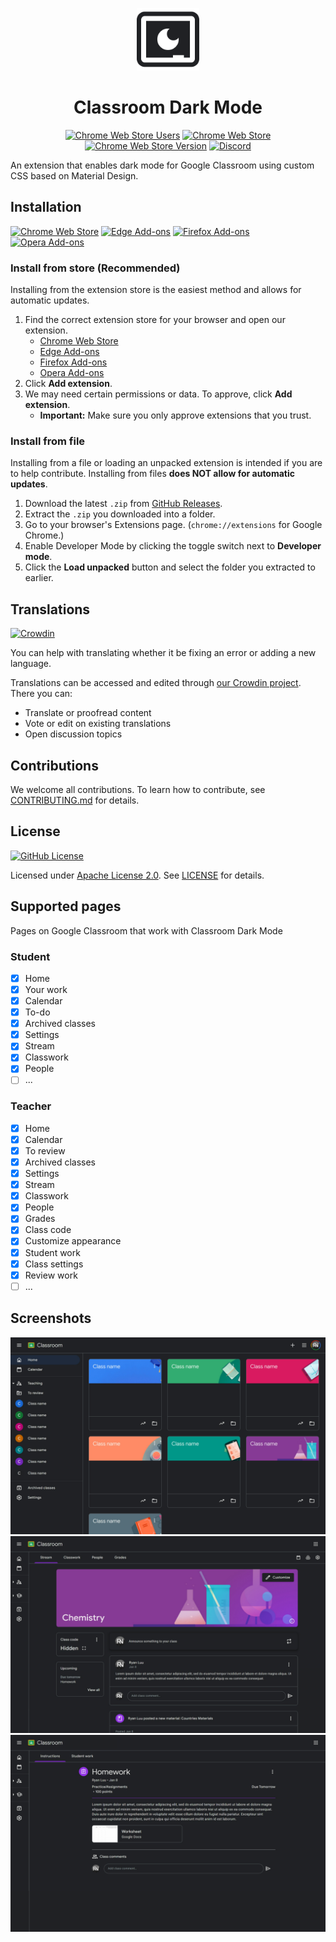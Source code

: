 <p align="center">
  <img width="100" alt="Classroom Dark Mode Logo" src="assets/Logo.png" />
  <h1 align="center">Classroom Dark Mode</h1>
</p>

<div align="center">

[![Chrome Web Store Users](https://img.shields.io/chrome-web-store/users/aaaccioflcfjgpdjonmjcmjkkgonpjfc?label=downloads)](https://chromewebstore.google.com/detail/aaaccioflcfjgpdjonmjcmjkkgonpjfc)
[![Chrome Web Store](https://img.shields.io/chrome-web-store/stars/aaaccioflcfjgpdjonmjcmjkkgonpjfc)](https://chromewebstore.google.com/detail/aaaccioflcfjgpdjonmjcmjkkgonpjfc)
[![Chrome Web Store Version](https://img.shields.io/chrome-web-store/v/aaaccioflcfjgpdjonmjcmjkkgonpjfc?label=version)](https://chromewebstore.google.com/detail/aaaccioflcfjgpdjonmjcmjkkgonpjfc)
[![Discord](https://img.shields.io/discord/1162303282002272359?label=discord)](https://discord.gg/MG4ZXcbJWN)

</div>

An extension that enables dark mode for Google Classroom using custom CSS based on Material Design.

## Installation

[![Chrome Web Store](https://img.shields.io/badge/download-chrome?logo=googlechrome&logoColor=white&label=Chrome%20Web%20Store)](https://chromewebstore.google.com/detail/aaaccioflcfjgpdjonmjcmjkkgonpjfc)
[![Edge Add-ons](https://img.shields.io/badge/download-edge?logo=microsoftedge&label=Edge%20Add-ons)](https://microsoftedge.microsoft.com/addons/detail/fhpldkanibjpfcecmiibplfmbhnabogo)
[![Firefox Add-ons](https://img.shields.io/badge/download-Firefox?logo=firefox&logoColor=white&label=Firefox%20add-ons)](https://addons.mozilla.org/en-US/firefox/addon/classroom-dark-mode/)
[![Opera Add-ons](https://img.shields.io/badge/download-opera?logo=opera&logoColor=white&label=Opera%20add-ons)](https://addons.opera.com/en/extensions/details/classroom-dark-mode)

### Install from store (Recommended)

Installing from the extension store is the easiest method and allows for automatic updates.

1. Find the correct extension store for your browser and open our extension.
   - [Chrome Web Store](https://chromewebstore.google.com/detail/aaaccioflcfjgpdjonmjcmjkkgonpjfc)
   - [Edge Add-ons](https://microsoftedge.microsoft.com/addons/detail/fhpldkanibjpfcecmiibplfmbhnabogo)
   - [Firefox Add-ons](https://addons.mozilla.org/en-US/firefox/addon/classroom-dark-mode/)
   - [Opera Add-ons](https://addons.opera.com/en/extensions/details/classroom-dark-mode)
2. Click **Add extension**.
3. We may need certain permissions or data. To approve, click **Add extension**.
   - **Important:** Make sure you only approve extensions that you trust.

### Install from file

Installing from a file or loading an unpacked extension is intended if you are to help contribute. Installing from files **does NOT allow for automatic updates**.

1. Download the latest `.zip` from [GitHub Releases](/releases).
2. Extract the `.zip` you downloaded into a folder.
3. Go to your browser's Extensions page. (`chrome://extensions` for Google Chrome.)
4. Enable Developer Mode by clicking the toggle switch next to **Developer mode**.
5. Click the **Load unpacked** button and select the folder you extracted to earlier.

## Translations

[![Crowdin](https://badges.crowdin.net/classroom-dark-mode/localized.svg)](https://crowdin.com/project/classroom-dark-mode)

You can help with translating whether it be fixing an error or adding a new language.

Translations can be accessed and edited through [our Crowdin project](https://crowdin.com/project/classroom-dark-mode). There you can:

- Translate or proofread content
- Vote or edit on existing translations
- Open discussion topics

## Contributions

We welcome all contributions. To learn how to contribute, see [CONTRIBUTING.md](/.github/CONTRIBUTING.md) for details.

## License

[![GitHub License](https://img.shields.io/github/license/RyanLua/ClassroomDarkMode)](https://github.com/RyanLua/ClassroomDarkMode/blob/main/LICENSE)

Licensed under [Apache License 2.0](https://www.apache.org/licenses/). See [LICENSE](LICENSE) for details.

## Supported pages

Pages on Google Classroom that work with Classroom Dark Mode

### Student

- [x] Home
- [x] Your work
- [x] Calendar
- [x] To-do
- [x] Archived classes
- [x] Settings
- [x] Stream
- [x] Classwork
- [x] People
- [ ] ...

### Teacher

- [x] Home
- [x] Calendar
- [x] To review
- [x] Archived classes
- [x] Settings
- [x] Stream
- [x] Classwork
- [x] People
- [x] Grades
- [x] Class code
- [x] Customize appearance
- [x] Student work
- [x] Class settings
- [x] Review work
- [ ] ...

## Screenshots

![Screenshot of Home page](assets/Home%20screenshot.png)
![Screenshot of Class page](assets/Class%20screenshot.png)
![Screenshot of Assignment page](assets/Assignment%20screenshot.png)
